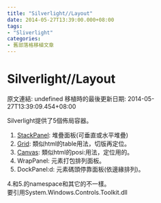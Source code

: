 ```yaml
---
title: "Silverlight//Layout"
date: 2014-05-27T13:39:00.000+08:00
tags: 
- "Sliverlight"
categories:
- 舊部落格移植文章
---
```


# Silverlight//Layout

原文連結: undefined
移植時的最後更新日期: 2014-05-27T13:39:09.454+08:00

Silverlight提供了5個佈局容器。<br /><div><div><ol><li><a href="http://msdn.microsoft.com/zh-cn/library/system.windows.controls.stackpanel(v=vs.95).aspx" target="_blank">StackPanel</a>: 堆疊面板(可垂直或水平堆疊)</li><li><a href="http://msdn.microsoft.com/zh-cn/library/system.windows.controls.grid(v=vs.95).aspx" target="_blank">Grid</a>: 類似html的table用法，切版再定位。</li><li><a href="http://msdn.microsoft.com/zh-cn/library/system.windows.controls.canvas(v=vs.95).aspx" target="_blank">Canvas</a>: 類似html的posi:用法，定位用的。</li><li>WrapPanel: 元素打包排列面板。</li><li>DockPanel:d: 元素碼頭停靠面板(依邊緣排列)。</li></ol></div></div><div>4.和5.的namespace和其它的不一樣。</div><div>要引用System.Windows.Controls.Toolkit.dll</div>
